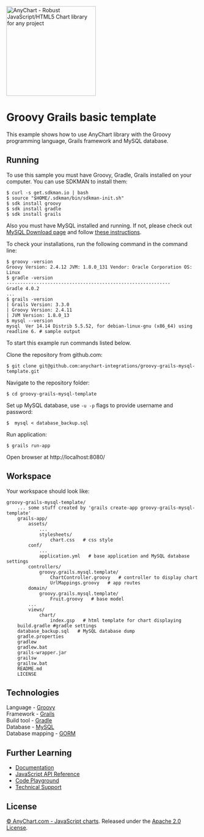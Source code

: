 [<img src="https://cdn.anychart.com/images/logo-transparent-segoe.png?2" width="234px" alt="AnyChart - Robust JavaScript/HTML5 Chart library for any project">](https://anychart.com)

Groovy Grails basic template
=========================

This example shows how to use AnyChart library with the Groovy programming language, Grails framework and MySQL database.

## Running

To use this sample you must have Groovy, Gradle, Grails installed on your computer.
You can use SDKMAN to install them:
```
$ curl -s get.sdkman.io | bash
$ source "$HOME/.sdkman/bin/sdkman-init.sh"
$ sdk install groovy
$ sdk install gradle
$ sdk install grails
```
Also you must have MySQL installed and running. If not, please check out [MySQL Download page](https://dev.mysql.com/downloads/installer/) and follow [these instructions]( http://dev.mysql.com/doc/refman/5.7/en/installing.html).

To check your installations, run the following command in the command line:
```
$ groovy -version
Groovy Version: 2.4.12 JVM: 1.8.0_131 Vendor: Oracle Corporation OS: Linux
$ gradle -version
------------------------------------------------------------
Gradle 4.0.2
...
$ grails -version
| Grails Version: 3.3.0
| Groovy Version: 2.4.11
| JVM Version: 1.8.0_13
$ mysql --version
mysql  Ver 14.14 Distrib 5.5.52, for debian-linux-gnu (x86_64) using readline 6. # sample output
```

To start this example run commands listed below.

Clone the repository from github.com:
```
$ git clone git@github.com:anychart-integrations/groovy-grails-mysql-template.git
```

Navigate to the repository folder:
```
$ cd groovy-grails-mysql-template
```

Set up MySQL database, use `-u -p` flags to provide username and password:
```
$  mysql < database_backup.sql
```

Run application:
```
$ grails run-app
```

Open browser at http://localhost:8080/

## Workspace
Your workspace should look like:
```
groovy-grails-mysql-template/
    ... some stuff created by 'grails create-app groovy-grails-mysql-template'
    grails-app/
        assets/
            ...
            stylesheets/
                chart.css   # css style
        conf/
            ...
            application.yml   # base application and MySQL database settings
        controllers/
            groovy.grails.mysql.template/
                ChartController.groovy   # controller to display chart
                UrlMappings.groovy   # app routes
        domain/
            groovy.grails.mysql.template/
                Fruit.groovy   # base model
        ...
        views/
            chart/
                index.gsp   # html template for chart displaying
    build.gradle #gradle settings
    database_backup.sql   # MySQL database dump
    gradle.properties
    gradlew
    gradlew.bat
    grails-wrapper.jar
    grailsw
    grailsw.bat
    README.md
    LICENSE
```

## Technologies
Language - [Groovy](http://groovy-lang.org/)<br />
Framework - [Grails](https://grails.org/)<br />
Build tool - [Gradle](https://gradle.org/)<br />
Database - [MySQL](https://www.mysql.com/)<br />
Database mapping - [GORM](http://gorm.grails.org/latest/)<br />

## Further Learning
* [Documentation](https://docs.anychart.com)
* [JavaScript API Reference](https://api.anychart.com)
* [Code Playground](https://playground.anychart.com)
* [Technical Support](https://anychart.com/support)

## License
[© AnyChart.com - JavaScript charts](http://www.anychart.com). Released under the [Apache 2.0 License](https://github.com/anychart-integrations/ruby-sinatra-mysql-template/blob/master/LICENSE).
